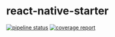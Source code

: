 # react-native-starter
[![pipeline status](https://gitlab.com/scitbiz/react-native-starter/badges/master/pipeline.svg)](https://gitlab.com/scitbiz/react-native-starter/commits/master)
[![coverage report](https://gitlab.com/scitbiz/react-native-starter/badges/master/coverage.svg)](https://gitlab.com/scitbiz/react-native-starter/commits/master)
